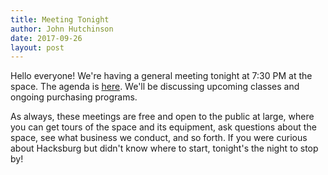 ```yaml
---
title: Meeting Tonight
author: John Hutchinson
date: 2017-09-26
layout: post
---
```


Hello everyone!  We're having a general meeting tonight at 7:30 PM at the space. The agenda is [here](https://wiki.hacksburg.org/meetings:2017-09-26_general_meeting). We'll be discussing upcoming classes and ongoing purchasing programs.

As always, these meetings are free and open to the public at large, where you can get tours of the space and its equipment, ask questions about the space, see what business we conduct, and so forth. If you were curious about Hacksburg but didn't know where to start, tonight's the night to stop by!
